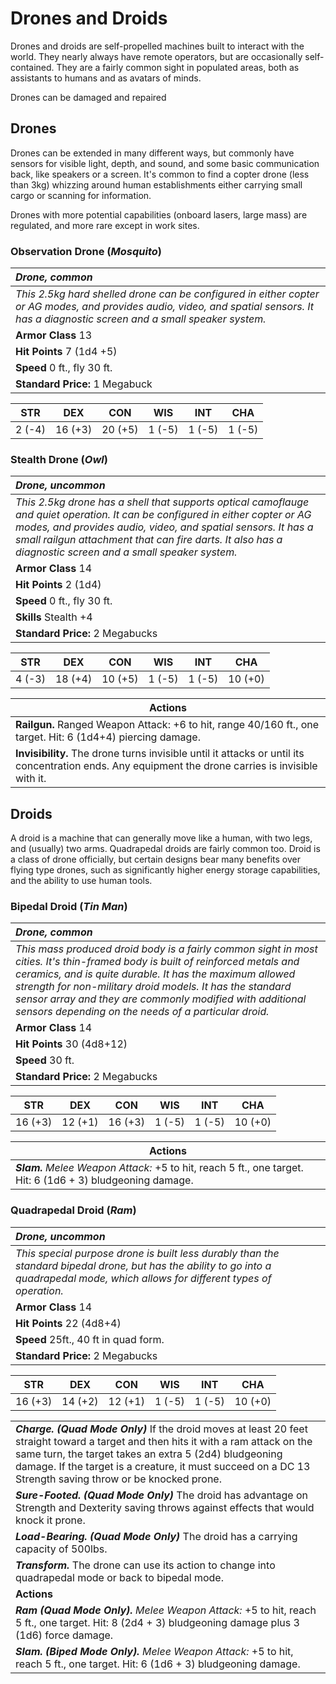 # Drones and Droids
Drones and droids are self-propelled machines built to interact with the world. They nearly always have remote operators, but are occasionally self-contained.  They are a fairly common sight in populated areas, both as assistants to humans and as avatars of minds.

Drones can be damaged and repaired

## Drones
Drones can be extended in many different ways, but commonly have sensors for visible light, depth, and sound, and some basic communication back, like speakers or a screen.  It's common to find a copter drone (less than 3kg) whizzing around human establishments either carrying small cargo or scanning for information.

Drones with more potential capabilities (onboard lasers, large mass) are regulated, and more rare except in work sites.

### Observation Drone (*Mosquito*)

| _Drone, common_ | 
|:-------------|
| _This 2.5kg hard shelled drone can be configured in either copter or AG modes, and provides audio, video, and spatial sensors.  It has a diagnostic screen and a small speaker system._ | 
| **Armor Class** 13 |
| **Hit Points** 7 (1d4 +5) |
| **Speed** 0 ft., fly 30 ft.|
| **Standard Price:** 1 Megabuck |
<table class="abilities">
  <thead><tr><th>STR</th><th>DEX</th><th>CON</th><th>WIS</th><th>INT</th> <th>CHA</th>
    </tr>
  </thead>
  <tbody>
    <tr>
      <td>2 (-4)</td>
      <td>16 (+3)</td>
      <td>20 (+5)</td>
      <td>1 (-5)</td>
      <td>1 (-5)</td>
      <td>1 (-5)</td>
    </tr>
  </tbody>
</table>

### Stealth Drone (*Owl*)

| _Drone, uncommon_ | 
|:-------------|
| _This 2.5kg drone has a shell that supports optical camoflauge and quiet operation. It can be configured in either copter or AG modes, and provides audio, video, and spatial sensors. It has a small railgun attachment that can fire darts. It also has a diagnostic screen and a small speaker system._ | 
| **Armor Class** 14 |
| **Hit Points** 2 (1d4) |
| **Speed** 0 ft., fly 30 ft.|
| **Skills** Stealth +4 |
| **Standard Price:** 2 Megabucks |
<table class="abilities">
  <thead><tr><th>STR</th><th>DEX</th><th>CON</th><th>WIS</th><th>INT</th> <th>CHA</th>
    </tr>
  </thead>
  <tbody>
    <tr>
      <td>4 (-3)</td>
      <td>18 (+4)</td>
      <td>10 (+5)</td>
      <td>1 (-5)</td>
      <td>1 (-5)</td>
      <td>10 (+0)</td>
    </tr>
  </tbody>
</table>

|**Actions** |
|--|
| **Railgun.** Ranged Weapon Attack: +6 to hit, range 40/160 ft., one target. Hit: 6 (1d4+4) piercing damage.|
| **Invisibility.** The drone turns invisible until it attacks or until its concentration ends. Any equipment the drone carries is invisible with it. |

## Droids
A droid is a machine that can generally move like a human, with two legs, and (usually) two arms.  Quadrapedal droids are fairly common too.  Droid is a class of drone officially, but certain designs bear many benefits over flying type drones, such as significantly higher energy storage capabilities, and the ability to use human tools.

### Bipedal Droid (*Tin Man*)

| _Drone, common_ | 
|:-------------|
| _This mass produced droid body is a fairly common sight in most cities.  It's thin-framed body is built of reinforced metals and ceramics, and is quite durable. It has the maximum allowed strength for non-military droid models.  It has the standard sensor array and they are commonly modified with additional sensors depending on the needs of a particular droid._ | 
| **Armor Class** 14 |
| **Hit Points** 30 (4d8+12) |
| **Speed** 30 ft.|
| **Standard Price:** 2 Megabucks |
<table class="abilities">
  <thead><tr><th>STR</th><th>DEX</th><th>CON</th><th>WIS</th><th>INT</th> <th>CHA</th>
    </tr>
  </thead>
  <tbody>
    <tr>
      <td>16 (+3)</td>
      <td>12 (+1)</td>
      <td>16 (+3)</td>
      <td>1 (-5)</td>
      <td>1 (-5)</td>
      <td>10 (+0)</td>
    </tr>
  </tbody>
</table>

| **Actions** |
|---|
| ***Slam.*** *Melee Weapon Attack:* +5 to hit, reach 5 ft., one target. Hit: 6 (1d6 + 3) bludgeoning damage. |



### Quadrapedal Droid (*Ram*)

| _Drone, uncommon_ | 
|:-------------|
| _This special purpose drone is built less durably than the standard bipedal drone, but has the ability to go into a quadrapedal mode, which allows for different types of operation._ | 
| **Armor Class** 14 |
| **Hit Points** 22 (4d8+4) |
| **Speed** 25ft., 40 ft in quad form.|
| **Standard Price:** 2 Megabucks |
<table class="abilities">
  <thead><tr><th>STR</th><th>DEX</th><th>CON</th><th>WIS</th><th>INT</th> <th>CHA</th>
    </tr>
  </thead>
  <tbody>
    <tr>
      <td>16 (+3)</td>
      <td>14 (+2)</td>
      <td>12 (+1)</td>
      <td>1 (-5)</td>
      <td>1 (-5)</td>
      <td>10 (+0)</td>
    </tr>
  </tbody>
</table>

| |
|---|
| ***Charge. (Quad Mode Only)*** If the droid moves at least 20 feet straight toward a target and then hits it with a ram attack on the same turn, the target takes an extra 5 (2d4) bludgeoning damage. If the target is a creature, it must succeed on a DC 13 Strength saving throw or be knocked prone. |
| ***Sure-Footed. (Quad Mode Only)*** The droid has advantage on Strength and Dexterity saving throws against effects that would knock it prone. |
| ***Load-Bearing. (Quad Mode Only)*** The droid has a carrying capacity of 500lbs. |
| ***Transform.*** The drone can use its action to change into quadrapedal mode or back to bipedal mode.|
| **Actions** |
| ***Ram (Quad Mode Only).*** *Melee Weapon Attack:* +5 to hit, reach 5 ft., one target. Hit: 8 (2d4 + 3) bludgeoning damage plus 3 (1d6) force damage. |
| ***Slam. (Biped Mode Only).*** *Melee Weapon Attack:* +5 to hit, reach 5 ft., one target. Hit: 6 (1d6 + 3) bludgeoning damage. |


